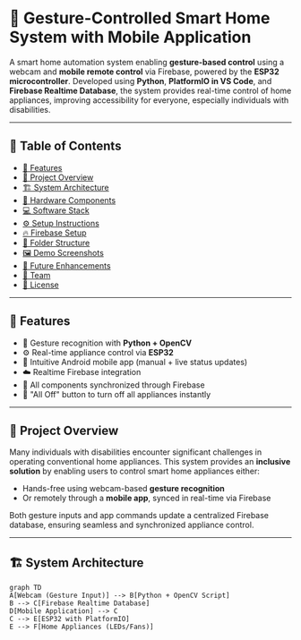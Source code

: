 # 🤖 Gesture-Controlled Smart Home System with Mobile Application

A smart home automation system enabling **gesture-based control** using a webcam and **mobile remote control** via Firebase, powered by the **ESP32 microcontroller**. Developed using **Python**, **PlatformIO in VS Code**, and **Firebase Realtime Database**, the system provides real-time control of home appliances, improving accessibility for everyone, especially individuals with disabilities.

---

## 📌 Table of Contents

- [🌟 Features](#-features)  
- [🧠 Project Overview](#-project-overview)  
- [🏗️ System Architecture](#-system-architecture)  
- [🧰 Hardware Components](#-hardware-components)  
- [💻 Software Stack](#-software-stack)  
- [⚙️ Setup Instructions](#-setup-instructions)  
- [🔥 Firebase Setup](#-firebase-setup)  
- [📁 Folder Structure](#-folder-structure)  
- [🖼️ Demo Screenshots](#-demo-screenshots)  
- [🚀 Future Enhancements](#-future-enhancements)  
- [👥 Team](#-team)  
- [📄 License](#-license)  

---

## 🌟 Features

- 👋 Gesture recognition with **Python + OpenCV**
- ⚙️ Real-time appliance control via **ESP32**
- 📱 Intuitive Android mobile app (manual + live status updates)
- ☁️ Realtime Firebase integration
- 🧠 All components synchronized through Firebase
- 🔁 "All Off" button to turn off all appliances instantly

---

## 🧠 Project Overview

Many individuals with disabilities encounter significant challenges in operating conventional home appliances. This system provides an **inclusive solution** by enabling users to control smart home appliances either:

- Hands-free using webcam-based **gesture recognition**
- Or remotely through a **mobile app**, synced in real-time via Firebase

Both gesture inputs and app commands update a centralized Firebase database, ensuring seamless and synchronized appliance control.

---

## 🏗️ System Architecture

```mermaid
graph TD
A[Webcam (Gesture Input)] --> B[Python + OpenCV Script]
B --> C[Firebase Realtime Database]
D[Mobile Application] --> C
C --> E[ESP32 with PlatformIO]
E --> F[Home Appliances (LEDs/Fans)]
